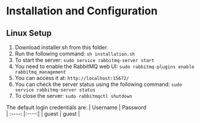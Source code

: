 # Installation and Configuration


## Linux Setup

1. Download installer.sh from this folder.
2. Run the following command: `sh installation.sh`
3. To start the server: `sudo service rabbitmq-server start`
4. You need to enable the RabbitMQ web UI: `sudo rabbitmq-plugins enable rabbitmq_management`
5. You can access it at: `http://localhost:15672/`
6. You can check the server status using the following command: `sudo service rabbitmq-server status`
7. To close the server: `sudo rabbitmqctl shutdown`

The default login credentials are:
| Username | Password         
| :----: |:----:|
| guest | guest |


